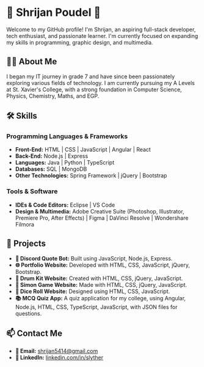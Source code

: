 # 🌟 Shrijan Poudel 🌟

Welcome to my GitHub profile! I'm Shrijan, an aspiring full-stack developer, tech enthusiast, and passionate learner. I'm currently focused on expanding my skills in programming, graphic design, and multimedia.

## 👨‍💻 About Me

I began my IT journey in grade 7 and have since been passionately exploring various fields of technology. I am currently pursuing my A Levels at St. Xavier's College, with a strong foundation in Computer Science, Physics, Chemistry, Maths, and EGP.

## 🛠️ Skills

### Programming Languages & Frameworks
- **Front-End:** HTML | CSS | JavaScript | Angular | React
- **Back-End:** Node.js | Express
- **Languages:** Java | Python | TypeScript
- **Databases:** SQL | MongoDB
- **Other Technologies:** Spring Framework | jQuery | Bootstrap

### Tools & Software
- **IDEs & Code Editors:** Eclipse | VS Code
- **Design & Multimedia:** Adobe Creative Suite (Photoshop, Illustrator, Premiere Pro, After Effects) | Figma | DaVinci Resolve | Wondershare Filmora

## 🚀 Projects

- **🤖 Discord Quote Bot:** Built using JavaScript, Node.js, Express.
- **🌐 Portfolio Website:** Developed with HTML, CSS, JavaScript, jQuery, Bootstrap.
- **🥁 Drum Kit Website:** Created with HTML, CSS, jQuery, JavaScript.
- **🧩 Simon Game Website:** Made with HTML, CSS, jQuery, JavaScript.
- **🎲 Dice Roll Website:** Designed using HTML, CSS, JavaScript.
- **📚 MCQ Quiz App:** A quiz application for my college, using Angular, Node.js, HTML, CSS, TypeScript, JavaScript, with JSON files for questions.

## 📫 Contact Me

- **📧 Email:** shrijan5414@gmail.com
- **🔗 LinkedIn:** [linkedin.com/in/slyther](https://linkedin.com/in/slyther)

